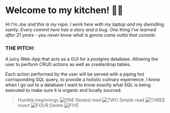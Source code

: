 # Welcome to my kitchen! 👨‍🍳

*Hi I'm Joe and this is my repo. I work here with my laptop and my dwindling sanity. Every commit here has a story and a bug. One thing I've learned after 21 years - you never know what is gonna come outta that console.*

### THE PITCH:
A juicy Web-App that acts as a GUI for a postgres database. Allowing the user to perform CRUD actions as well as create/drop tables.

Each action performed by the user will be served with a piping hot corrisponding SQL query, to provide a holistic culinary experience. I know when I go out to a database I want to know exactly what SQL is being executed to make sure it is organic and locally sourced.

> Humble beginnings
![ONE](http://oi64.tinypic.com/2mi3rdt.jpg)
> Nested read
![TWO](http://oi64.tinypic.com/2n67t4y.jpg)
> Simple read
![THREE](http://oi67.tinypic.com/wvwxn4.jpg)
> Insert
![FOUR](http://oi67.tinypic.com/nfjmgw.jpg)
> Delete
![FIVE](http://oi64.tinypic.com/2wdvzo9.jpg)